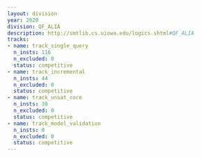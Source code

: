 ```yaml
---
layout: division
year: 2020
division: QF_ALIA
description: http://smtlib.cs.uiowa.edu/logics.shtml#QF_ALIA
tracks:
- name: track_single_query
  n_insts: 116
  n_excluded: 0
  status: competitive
- name: track_incremental
  n_insts: 44
  n_excluded: 0
  status: competitive
- name: track_unsat_core
  n_insts: 30
  n_excluded: 0
  status: competitive
- name: track_model_validation
  n_insts: 0
  n_excluded: 0
  status: competitive
---
```


